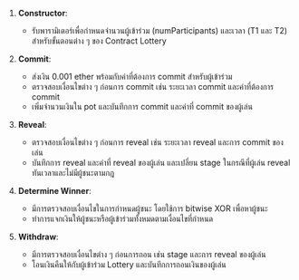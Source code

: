 1. **Constructor**:
   - รับพารามิเตอร์เพื่อกำหนดจำนวนผู้เข้าร่วม (numParticipants) และเวลา (T1 และ T2) สำหรับขั้นตอนต่าง ๆ ของ Contract Lottery

2. **Commit**:
   - ส่งเงิน 0.001 ether พร้อมกับค่าที่ต้องการ commit สำหรับผู้เข้าร่วม
   - ตรวจสอบเงื่อนไขต่าง ๆ ก่อนการ commit เช่น ระยะเวลา commit และค่าที่ต้องการ commit
   - เพิ่มจำนวนเงินใน pot และบันทึกการ commit และค่าที่ commit ของผู้เล่น

3. **Reveal**:
   - ตรวจสอบเงื่อนไขต่าง ๆ ก่อนการ reveal เช่น ระยะเวลา reveal และการ commit ของเล่น
   - บันทึกการ reveal และค่าที่ reveal ของผู้เล่น และเปลี่ยน stage ในกรณีที่ผู้เล่น reveal ทันเวลาและไม่มีผู้ชนะตามกฎ

4. **Determine Winner**:
   - มีการตรวจสอบเงื่อนไขในการกำหนดผู้ชนะ โดยใช้การ bitwise XOR เพื่อหาผู้ชนะ
   - ทำการแจกเงินให้ผู้ชนะหรือผู้เข้าร่วมทั้งหมดตามเงื่อนไขที่กำหนด

5. **Withdraw**:
   - มีการตรวจสอบเงื่อนไขต่าง ๆ ก่อนการถอน เช่น stage และการ reveal ของผู้เล่น
   - โอนเงินคืนให้กับผู้เข้าร่วม Lottery และบันทึกการถอนเงินของผู้เล่น